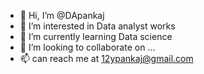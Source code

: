 - 👋 Hi, I’m @DApankaj
- 👀 I’m interested in Data analyst works
- 🌱 I’m currently learning Data science 
- 💞️ I’m looking to collaborate on ...
- 📫 can reach me at 12ypankaj@gmail.com

<!---
DApankaj/DApankaj is a ✨ special ✨ repository because its `README.md` (this file) appears on your GitHub profile.
You can click the Preview link to take a look at your changes.
--->
